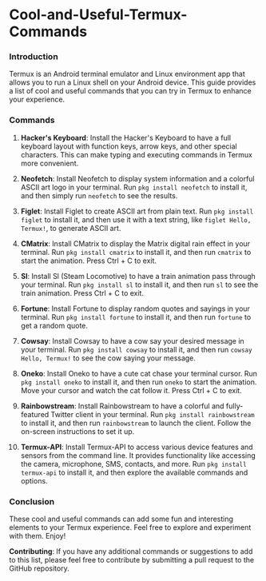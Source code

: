 # Cool-and-Useful-Termux-Commands


### Introduction
Termux is an Android terminal emulator and Linux environment app that allows you to run a Linux shell on your Android device. This guide provides a list of cool and useful commands that you can try in Termux to enhance your experience.

### Commands

1. **Hacker's Keyboard**: Install the Hacker's Keyboard to have a full keyboard layout with function keys, arrow keys, and other special characters. This can make typing and executing commands in Termux more convenient.

2. **Neofetch**: Install Neofetch to display system information and a colorful ASCII art logo in your terminal. Run `pkg install neofetch` to install it, and then simply run `neofetch` to see the results.

3. **Figlet**: Install Figlet to create ASCII art from plain text. Run `pkg install figlet` to install it, and then use it with a text string, like `figlet Hello, Termux!`, to generate ASCII art.

4. **CMatrix**: Install CMatrix to display the Matrix digital rain effect in your terminal. Run `pkg install cmatrix` to install it, and then run `cmatrix` to start the animation. Press Ctrl + C to exit.

5. **Sl**: Install Sl (Steam Locomotive) to have a train animation pass through your terminal. Run `pkg install sl` to install it, and then run `sl` to see the train animation. Press Ctrl + C to exit.

6. **Fortune**: Install Fortune to display random quotes and sayings in your terminal. Run `pkg install fortune` to install it, and then run `fortune` to get a random quote.

7. **Cowsay**: Install Cowsay to have a cow say your desired message in your terminal. Run `pkg install cowsay` to install it, and then run `cowsay Hello, Termux!` to see the cow saying your message.

8. **Oneko**: Install Oneko to have a cute cat chase your terminal cursor. Run `pkg install oneko` to install it, and then run `oneko` to start the animation. Move your cursor and watch the cat follow it. Press Ctrl + C to exit.

9. **Rainbowstream**: Install Rainbowstream to have a colorful and fully-featured Twitter client in your terminal. Run `pkg install rainbowstream` to install it, and then run `rainbowstream` to launch the client. Follow the on-screen instructions to set it up.

10. **Termux-API**: Install Termux-API to access various device features and sensors from the command line. It provides functionality like accessing the camera, microphone, SMS, contacts, and more. Run `pkg install termux-api` to install it, and then explore the available commands and options.

### Conclusion
These cool and useful commands can add some fun and interesting elements to your Termux experience. Feel free to explore and experiment with them. Enjoy!

**Contributing**: If you have any additional commands or suggestions to add to this list, please feel free to contribute by submitting a pull request to the GitHub repository.

